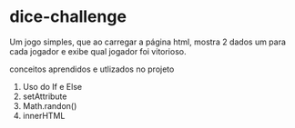 # dice-challenge
Um jogo simples, que ao carregar a página html, mostra 2 dados  um para cada jogador e exibe qual jogador foi vitorioso. 

conceitos aprendidos e utlizados no projeto

1. Uso do If e Else
2. setAttribute
3. Math.randon()
4. innerHTML
